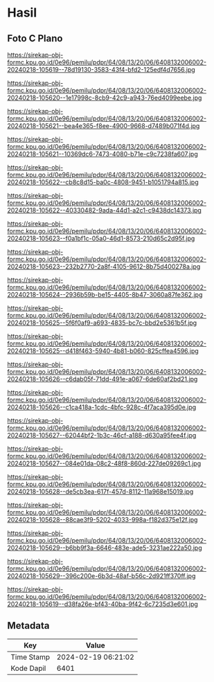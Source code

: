 # Hasil

## Foto C Plano

https://sirekap-obj-formc.kpu.go.id/0e96/pemilu/pdpr/64/08/13/20/06/6408132006002-20240218-105619--78d19130-3583-43f4-bfd2-125edf4d7656.jpg

https://sirekap-obj-formc.kpu.go.id/0e96/pemilu/pdpr/64/08/13/20/06/6408132006002-20240218-105620--1e17998c-8cb9-42c9-a943-76ed4099eebe.jpg

https://sirekap-obj-formc.kpu.go.id/0e96/pemilu/pdpr/64/08/13/20/06/6408132006002-20240218-105621--bea4e365-f8ee-4900-9668-d7489b071f4d.jpg

https://sirekap-obj-formc.kpu.go.id/0e96/pemilu/pdpr/64/08/13/20/06/6408132006002-20240218-105621--10369dc6-7473-4080-b71e-c9c7238fa607.jpg

https://sirekap-obj-formc.kpu.go.id/0e96/pemilu/pdpr/64/08/13/20/06/6408132006002-20240218-105622--cb8c8d15-ba0c-4808-9451-b1051794a815.jpg

https://sirekap-obj-formc.kpu.go.id/0e96/pemilu/pdpr/64/08/13/20/06/6408132006002-20240218-105622--40330482-9ada-44d1-a2c1-c9438dc14373.jpg

https://sirekap-obj-formc.kpu.go.id/0e96/pemilu/pdpr/64/08/13/20/06/6408132006002-20240218-105623--f0a1bf1c-05a0-46d1-8573-210d65c2d95f.jpg

https://sirekap-obj-formc.kpu.go.id/0e96/pemilu/pdpr/64/08/13/20/06/6408132006002-20240218-105623--232b2770-2a8f-4105-9612-8b75d400278a.jpg

https://sirekap-obj-formc.kpu.go.id/0e96/pemilu/pdpr/64/08/13/20/06/6408132006002-20240218-105624--2936b59b-be15-4405-8b47-3060a87fe362.jpg

https://sirekap-obj-formc.kpu.go.id/0e96/pemilu/pdpr/64/08/13/20/06/6408132006002-20240218-105625--5f6f0af9-a693-4835-bc7c-bbd2e5361b5f.jpg

https://sirekap-obj-formc.kpu.go.id/0e96/pemilu/pdpr/64/08/13/20/06/6408132006002-20240218-105625--d418f463-5940-4b81-b060-825cffea4596.jpg

https://sirekap-obj-formc.kpu.go.id/0e96/pemilu/pdpr/64/08/13/20/06/6408132006002-20240218-105626--c6dab05f-71dd-491e-a067-6de60af2bd21.jpg

https://sirekap-obj-formc.kpu.go.id/0e96/pemilu/pdpr/64/08/13/20/06/6408132006002-20240218-105626--c1ca418a-1cdc-4bfc-928c-4f7aca395d0e.jpg

https://sirekap-obj-formc.kpu.go.id/0e96/pemilu/pdpr/64/08/13/20/06/6408132006002-20240218-105627--62044bf2-1b3c-46cf-a188-d630a95fee4f.jpg

https://sirekap-obj-formc.kpu.go.id/0e96/pemilu/pdpr/64/08/13/20/06/6408132006002-20240218-105627--084e01da-08c2-48f8-860d-227de09269c1.jpg

https://sirekap-obj-formc.kpu.go.id/0e96/pemilu/pdpr/64/08/13/20/06/6408132006002-20240218-105628--de5cb3ea-617f-457d-8112-11a968e15019.jpg

https://sirekap-obj-formc.kpu.go.id/0e96/pemilu/pdpr/64/08/13/20/06/6408132006002-20240218-105628--88cae3f9-5202-4033-998a-f182d375e12f.jpg

https://sirekap-obj-formc.kpu.go.id/0e96/pemilu/pdpr/64/08/13/20/06/6408132006002-20240218-105629--b6bb9f3a-6646-483e-ade5-3231ae222a50.jpg

https://sirekap-obj-formc.kpu.go.id/0e96/pemilu/pdpr/64/08/13/20/06/6408132006002-20240218-105629--396c200e-6b3d-48af-b56c-2d921ff370ff.jpg

https://sirekap-obj-formc.kpu.go.id/0e96/pemilu/pdpr/64/08/13/20/06/6408132006002-20240218-105619--d38fa26e-bf43-40ba-9f42-6c7235d3e601.jpg


## Metadata

| Key        | Value               |
| ---------- | ------------------- |
| Time Stamp | 2024-02-19 06:21:02 |
| Kode Dapil | 6401                |



